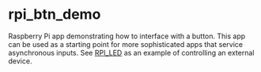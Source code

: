 # rpi_btn_demo
Raspberry Pi app demonstrating how to interface with a button. This app can be used as a starting point for more sophisticated apps that service asynchronous inputs. See [RPI_LED](https://github.com/cfs-apps/rpi_led) as an example of controlling an external device.